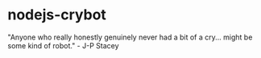 nodejs-crybot
=============

"Anyone who really honestly genuinely never had a bit of a cry... might be some kind of robot." - J-P Stacey
